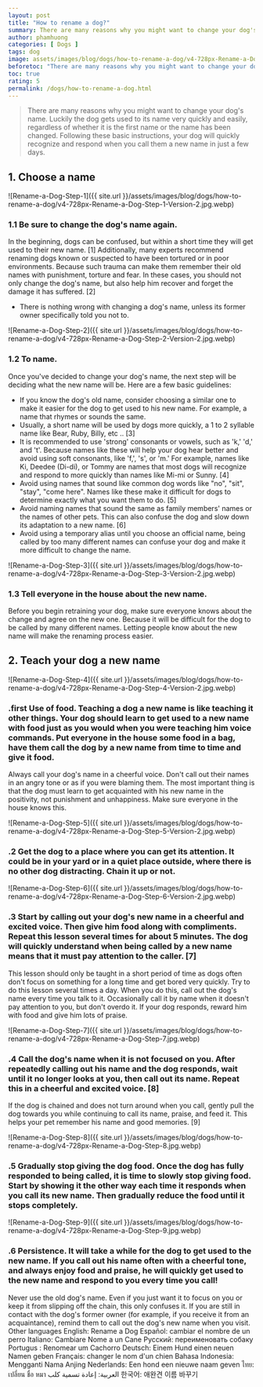 ```yaml
---
layout: post
title: "How to rename a dog?"
summary: There are many reasons why you might want to change your dog's name. Luckily the dog gets used to its name very quickly and easily, regardless of whether it is the first name or the name has been changed. Following these basic instructions, your dog will quickly recognize and respond when you call them a new name in just a few days.
author: phamhuong
categories: [ Dogs ]
tags: dog
image: assets/images/blog/dogs/how-to-rename-a-dog/v4-728px-Rename-a-Dog-Step-2-Version-2.jpg.webp
beforetoc: "There are many reasons why you might want to change your dog's name. Luckily the dog gets used to its name very quickly and easily, regardless of whether it is the first name or the name has been changed. Following these basic instructions, your dog will quickly recognize and respond when you call them a new name in just a few days."
toc: true
rating: 5
permalink: /dogs/how-to-rename-a-dog.html
---
```


> There are many reasons why you might want to change your dog's name. Luckily the dog gets used to its name very quickly and easily, regardless of whether it is the first name or the name has been changed. Following these basic instructions, your dog will quickly recognize and respond when you call them a new name in just a few days.

## 1. Choose a name

![Rename-a-Dog-Step-1]({{ site.url }}/assets/images/blog/dogs/how-to-rename-a-dog/v4-728px-Rename-a-Dog-Step-1-Version-2.jpg.webp)

### 1.1 Be sure to change the dog's name again. 

In the beginning, dogs can be confused, but within a short time they will get used to their new name. [1] Additionally, many experts recommend renaming dogs known or suspected to have been tortured or in poor environments. Because such trauma can make them remember their old names with punishment, torture and fear. In these cases, you should not only change the dog's name, but also help him recover and forget the damage it has suffered. [2]
- There is nothing wrong with changing a dog's name, unless its former owner specifically told you not to.

![Rename-a-Dog-Step-2]({{ site.url }}/assets/images/blog/dogs/how-to-rename-a-dog/v4-728px-Rename-a-Dog-Step-2-Version-2.jpg.webp)

### 1.2 To name. 

Once you've decided to change your dog's name, the next step will be deciding what the new name will be. Here are a few basic guidelines:
- If you know the dog's old name, consider choosing a similar one to make it easier for the dog to get used to his new name. For example, a name that rhymes or sounds the same.
- Usually, a short name will be used by dogs more quickly, a 1 to 2 syllable name like Bear, Ruby, Billy, etc .. [3]
- It is recommended to use 'strong' consonants or vowels, such as 'k,' 'd,' and 't'. Because names like these will help your dog hear better and avoid using soft consonants, like 'f,', 's', or 'm.' For example, names like Ki, Deedee (Di-di), or Tommy are names that most dogs will recognize and respond to more quickly than names like Mi-mi or Sunny. [4]
- Avoid using names that sound like common dog words like "no", "sit", "stay", "come here". Names like these make it difficult for dogs to determine exactly what you want them to do. [5]
- Avoid naming names that sound the same as family members' names or the names of other pets. This can also confuse the dog and slow down its adaptation to a new name. [6]
- Avoid using a temporary alias until you choose an official name, being called by too many different names can confuse your dog and make it more difficult to change the name.

![Rename-a-Dog-Step-3]({{ site.url }}/assets/images/blog/dogs/how-to-rename-a-dog/v4-728px-Rename-a-Dog-Step-3-Version-2.jpg.webp)

### 1.3 Tell everyone in the house about the new name. 

Before you begin retraining your dog, make sure everyone knows about the change and agree on the new one. Because it will be difficult for the dog to be called by many different names. Letting people know about the new name will make the renaming process easier.

## 2. Teach your dog a new name

![Rename-a-Dog-Step-4]({{ site.url }}/assets/images/blog/dogs/how-to-rename-a-dog/v4-728px-Rename-a-Dog-Step-4-Version-2.jpg.webp)

### .first Use of food. Teaching a dog a new name is like teaching it other things. Your dog should learn to get used to a new name with food just as you would when you were teaching him voice commands. Put everyone in the house some food in a bag, have them call the dog by a new name from time to time and give it food.
Always call your dog's name in a cheerful voice. Don't call out their names in an angry tone or as if you were blaming them. The most important thing is that the dog must learn to get acquainted with his new name in the positivity, not punishment and unhappiness. Make sure everyone in the house knows this.

![Rename-a-Dog-Step-5]({{ site.url }}/assets/images/blog/dogs/how-to-rename-a-dog/v4-728px-Rename-a-Dog-Step-5-Version-2.jpg.webp)

### .2 Get the dog to a place where you can get its attention. It could be in your yard or in a quiet place outside, where there is no other dog distracting. Chain it up or not.

![Rename-a-Dog-Step-6]({{ site.url }}/assets/images/blog/dogs/how-to-rename-a-dog/v4-728px-Rename-a-Dog-Step-6-Version-2.jpg.webp)

### .3 Start by calling out your dog's new name in a cheerful and excited voice. Then give him food along with compliments. Repeat this lesson several times for about 5 minutes. The dog will quickly understand when being called by a new name means that it must pay attention to the caller. [7]
This lesson should only be taught in a short period of time as dogs often don't focus on something for a long time and get bored very quickly.
Try to do this lesson several times a day. When you do this, call out the dog's name every time you talk to it. Occasionally call it by name when it doesn't pay attention to you, but don't overdo it. If your dog responds, reward him with food and give him lots of praise.

![Rename-a-Dog-Step-7]({{ site.url }}/assets/images/blog/dogs/how-to-rename-a-dog/v4-728px-Rename-a-Dog-Step-7.jpg.webp)

### .4 Call the dog's name when it is not focused on you. After repeatedly calling out his name and the dog responds, wait until it no longer looks at you, then call out its name. Repeat this in a cheerful and excited voice. [8]
If the dog is chained and does not turn around when you call, gently pull the dog towards you while continuing to call its name, praise, and feed it. This helps your pet remember his name and good memories. [9]

![Rename-a-Dog-Step-8]({{ site.url }}/assets/images/blog/dogs/how-to-rename-a-dog/v4-728px-Rename-a-Dog-Step-8.jpg.webp)

### .5 Gradually stop giving the dog food. Once the dog has fully responded to being called, it is time to slowly stop giving food. Start by showing it the other way each time it responds when you call its new name. Then gradually reduce the food until it stops completely.

![Rename-a-Dog-Step-9]({{ site.url }}/assets/images/blog/dogs/how-to-rename-a-dog/v4-728px-Rename-a-Dog-Step-9.jpg.webp)

### .6 Persistence. It will take a while for the dog to get used to the new name. If you call out his name often with a cheerful tone, and always enjoy food and praise, he will quickly get used to the new name and respond to you every time you call!
Never use the old dog's name. Even if you just want it to focus on you or keep it from slipping off the chain, this only confuses it. If you are still in contact with the dog's former owner (for example, if you receive it from an acquaintance), remind them to call out the dog's new name when you visit.
Other languages
English: Rename a Dog Español: cambiar el nombre de un perro Italiano: Cambiare Nome a un Cane Русский: переименовать собаку Portugus : Renomear um Cachorro Deutsch: Einem Hund einen neuen Namen geben Français: changer le nom d'un chien Bahasa Indonesia: Mengganti Nama Anjing Nederlands: Een hond een nieuwe naam geven ไทย: เปลี่ยน ชื่อ หมา العربية: إعادة تسمية كلب 한국어: 애완견 이름 바꾸기
